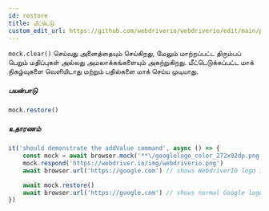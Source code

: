 ```yaml
---
id: restore
title: மீட்டெடு
custom_edit_url: https://github.com/webdriverio/webdriverio/edit/main/packages/webdriverio/src/commands/mock/restore.ts
---
```


`mock.clear()` செய்வது அனைத்தையும் செய்கிறது, மேலும் மாற்றப்பட்ட திரும்பப் பெறும் மதிப்புகள் அல்லது அமலாக்கங்களையும் அகற்றுகிறது.
மீட்டெடுக்கப்பட்ட மாக் நிகழ்வுகளை வெளியிடாது மற்றும் பதில்களை மாக் செய்ய முடியாது.

##### பயன்பாடு

```js
mock.restore()
```

##### உதாரணம்

```js title="addValue.js"
it('should demonstrate the addValue command', async () => {
    const mock = await browser.mock('**\/googlelogo_color_272x92dp.png')
    mock.respond('https://webdriver.io/img/webdriverio.png')
    await browser.url('https://google.com') // shows WebdriverIO logo instead of Google

    await mock.restore()
    await browser.url('https://google.com') // shows normal Google logo again
})
```